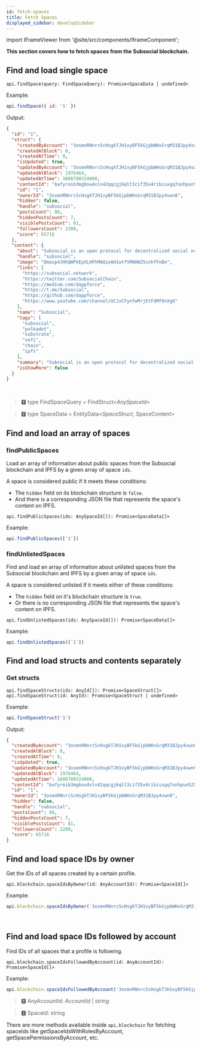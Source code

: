 ```yaml
---
id: fetch-spaces
title: Fetch Spaces
displayed_sidebar: developSidebar
---
```


<head>
  <title>How To Get Subsocial Spaces With The Subsocial JS SDK</title>
</head>

import IFrameViewer from '@site/src/components/IframeComponent';

**This section covers how to fetch spaces from the Subsocial blockchain.**

## Find and load single space

```
api.findSpace(query: FindSpaceQuery): Promise<SpaceData | undefined>
```

Example:

```javascript
api.findSpace({ id: '1' })
```

Output: 

```json
{
  "id": "1",
  "struct": {
    "createdByAccount": "3osmnRNnrcScHsgkTJH1xyBF5kGjpbWHsGrqM31BJpy4vwn8",
    "createdAtBlock": 0,
    "createdAtTime": 0,
    "isUpdated": true,
    "updatedByAccount": "3osmnRNnrcScHsgkTJH1xyBF5kGjpbWHsGrqM31BJpy4vwn8",
    "updatedAtBlock": 1976464,
    "updatedAtTime": 1608780324000,
    "contentId": "bafyreib3mgbou4xln42qqcgj6qlt3cif35x4ribisxgq7unhpun525l54e",
    "id": "1",
    "ownerId": "3osmnRNnrcScHsgkTJH1xyBF5kGjpbWHsGrqM31BJpy4vwn8",
    "hidden": false,
    "handle": "subsocial",
    "postsCount": 88,
    "hiddenPostsCount": 7,
    "visiblePostsCount": 81,
    "followersCount": 2200,
    "score": 65716
  },
  "content": {
    "about": "Subsocial is an open protocol for decentralized social networks and marketplaces. It's built with Substrate and IPFS. [Learn more](https://subsocial.network/)",
    "handle": "subsocial",
    "image": "Qmasp4JHhQWPkEpXLHFhMAQieAH1wtfVRNHWZ5snhfFeBe",
    "links": [
      "https://subsocial.network",
      "https://twitter.com/SubsocialChain",
      "https://medium.com/dappforce",
      "https://t.me/Subsocial",
      "https://github.com/dappforce",
      "https://www.youtube.com/channel/UC1xCFynfwMrjEtFdMf8nXgQ"
    ],
    "name": "Subsocial",
    "tags": [
      "subsocial",
      "polkadot",
      "substrate",
      "sofi",
      "chain",
      "ipfs"
    ],
    "summary": "Subsocial is an open protocol for decentralized social networks and marketplaces. It's built with Substrate and IPFS. Learn more",
    "isShowMore": false
  }
}
```

 <IFrameViewer
      src="https://play.subsocial.network/reading-data/space/by-id?iframe=true"
  />
<br/>

> 🆃 type FindSpaceQuery = FindStruct<*AnySpaceId*>

> 🆃 type SpaceData = EntityData<*SpaceStruct*, SpaceContent>


## Find and load an array of spaces

### findPublicSpaces

Load an array of information about public spaces from the Subsocial blockchain and IPFS by a given array of space `ids`.

A space is considered public if it meets these conditions:

- The `hidden` field on its blockchain structure is `false`.
- And there is a corresponding JSON file that represents the space's content on IPFS.

```
api.findPublicSpaces(ids: AnySpaceId[]): Promise<SpaceData[]>
```

Example:

```typescript
api.findPublicSpaces(['1'])
```

### findUnlistedSpaces

Find and load an array of information about unlisted spaces from the Subsocial blockchain and IPFS by a given array of space `ids`.

A space is considered unlisted if it meets either of these conditions:

- The `hidden` field on it's blockchain structure is `true`.
- Or there is no corresponding JSON file that represents the space's content on IPFS.

```
api.findUnlistedSpaces(ids: AnySpaceId[]): Promise<SpaceData[]>
```

Example:

```typescript
api.findUnlistedSpaces(['1'])
```


## Find and load structs and contents separately

### Get structs

```
api.findSpaceStructs(ids: AnyId[]): Promise<SpaceStruct[]>
api.findSpaceStruct(id: AnyId): Promise<SpaceStruct | undefined>
```

Example: 

```typescript
api.findSpaceStruct('1')
```

Output: 

```json
{
  "createdByAccount": "3osmnRNnrcScHsgkTJH1xyBF5kGjpbWHsGrqM31BJpy4vwn8",
  "createdAtBlock": 0,
  "createdAtTime": 0,
  "isUpdated": true,
  "updatedByAccount": "3osmnRNnrcScHsgkTJH1xyBF5kGjpbWHsGrqM31BJpy4vwn8",
  "updatedAtBlock": 1976464,
  "updatedAtTime": 1608780324000,
  "contentId": "bafyreib3mgbou4xln42qqcgj6qlt3cif35x4ribisxgq7unhpun525l54e",
  "id": "1",
  "ownerId": "3osmnRNnrcScHsgkTJH1xyBF5kGjpbWHsGrqM31BJpy4vwn8",
  "hidden": false,
  "handle": "subsocial",
  "postsCount": 88,
  "hiddenPostsCount": 7,
  "visiblePostsCount": 81,
  "followersCount": 2200,
  "score": 65716
}
```

## Find and load space IDs by owner

Get the IDs of all spaces created by a certain profile.

```
api.blockchain.spaceIdsByOwner(id: AnyAccountId): Promise<SpaceId[]>
```

Example:

```typescript
api.blockchain.spaceIdsByOwner('3osmnRNnrcScHsgkTJH1xyBF5kGjpbWHsGrqM31BJpy4vwn8')
```

 <IFrameViewer
      src="https://play.subsocial.network/reading-data/space/by-owner?iframe=true"
  />
<br/>

## Find and load space IDs followed by account

Find IDs of all spaces that a profile is following.

```
api.blockchain.spaceIdsFollowedByAccount(id: AnyAccountId): Promise<SpaceId[]>
```

Example:

```typescript
api.blockchain.spaceIdsFollowedByAccount('3osmnRNnrcScHsgkTJH1xyBF5kGjpbWHsGrqM31BJpy4vwn8')
```

> 🆃 AnyAccountId: *AccountId* | *string*

> 🅸 SpaceId: string

There are more methods available inside `api.blockchain` for fetching spaceIds like getSpaceIdsWithRolesByAccount, getSpacePermissionsByAccount, etc.
